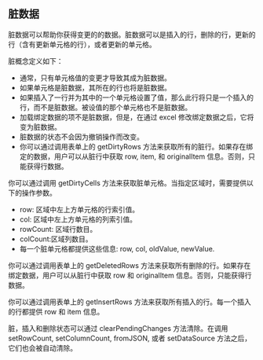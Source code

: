 ## 脏数据
脏数据可以帮助你获得变更的的数据。脏数据可以是插入的行，删除的行，更新的行（含有更新单元格的行），或者更新的单元格。

脏概念定义如下：

* 通常，只有单元格值的变更才导致其成为脏数据。
* 如果单元格是脏数据，其所在的行也将是脏数据。
* 如果插入了一行并为其中的一个单元格设置了值，那么此行将只是一个插入的行，而不是脏数据。被设值的那个单元格也不是脏数据。
* 加载绑定数据的项不是脏数据，但是，在通过 excel 修改绑定数据之后，它将变为脏数据。
* 脏数据的状态不会因为撤销操作而改变。
* 你可以通过调用表单上的 getDirtyRows 方法来获取所有的脏行。如果存在绑定的数据，用户可以从脏行中获取 row, item, 和 originalItem 信息。否则，只能获得行数据。

你可以通过调用 getDirtyCells 方法来获取脏单元格。当指定区域时，需要提供以下的操作参数。

* row: 区域中左上方单元格的行索引值。
* col: 区域中左上方单元格的列索引值。
* rowCount: 区域行数目。
* colCount:区域列数目。
* 每一个脏单元格都提供这些信息: row, col, oldValue, newValue.

你可以通过调用表单上的 getDeletedRows 方法来获取所有删除的行。如果存在绑定数据，用户可以从脏行中获取 row 和 originalItem 信息。否则，只能获得行数据。

你可以通过调用表单上的 getInsertRows 方法来获取所有插入的行。每一个插入的行都提供 row 和 item 信息。

脏，插入和删除状态可以通过 clearPendingChanges 方法清除。在调用 setRowCount, setColumnCount, fromJSON, 或者 setDataSource 方法之后，它们也会被自动清除。

